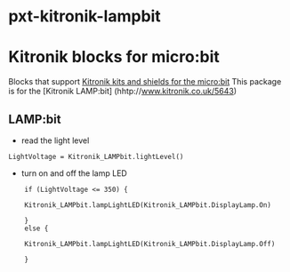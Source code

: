 # pxt-kitronik-lampbit

# Kitronik blocks for micro:bit

Blocks that support [Kitronik kits and shields for the micro:bit](https://www.kitronik.co.uk/microbit.html)
This package is for the [Kitronik LAMP:bit] (hhtp://www.kitronik.co.uk/5643)

## LAMP:bit

* read the light level

```blocks
LightVoltage = Kitronik_LAMPbit.lightLevel()
```

* turn on and off the lamp LED

```blocks
    if (LightVoltage <= 350) {
        
	Kitronik_LAMPbit.lampLightLED(Kitronik_LAMPbit.DisplayLamp.On)
    
    } 
    else {
        
	Kitronik_LAMPbit.lampLightLED(Kitronik_LAMPbit.DisplayLamp.Off)
    
    }
```
```

